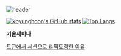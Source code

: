 ![header](https://capsule-render.vercel.app/api?type=waving&color=timeGradient&section=header&height=250&text=ByunghoonKim&animation=twinkling)

<div align='center'>
  
<!-- ![ReactBadge](https://img.shields.io/badge/-ReactJs-61DAFB?logo=react&logoColor=white&style=plastic) -->
</div>

[![kbyunghoon's GitHub stats](https://github-readme-stats.vercel.app/api?username=kbyunghoon&show_icons=true)](https://github.com/kbyunghoon/)
[![Top Langs](https://github-readme-stats.vercel.app/api/top-langs/?username=kbyunghoon&layout=compact)](https://github.com/kbyunghoon/)

**기술세미나**

[토큰에서 세션으로 리팩토링한 이유](https://github.com/kbyunghoon/kbyunghoon/blob/master/%E1%84%80%E1%85%B5%E1%84%89%E1%85%AE%E1%86%AF%E1%84%89%E1%85%A6%E1%84%86%E1%85%B5%E1%84%82%E1%85%A1(%E1%84%90%E1%85%A9%E1%84%8F%E1%85%B3%E1%86%AB%E1%84%80%E1%85%AA%20%E1%84%89%E1%85%A6%E1%84%89%E1%85%A7%E1%86%AB).pdf)
